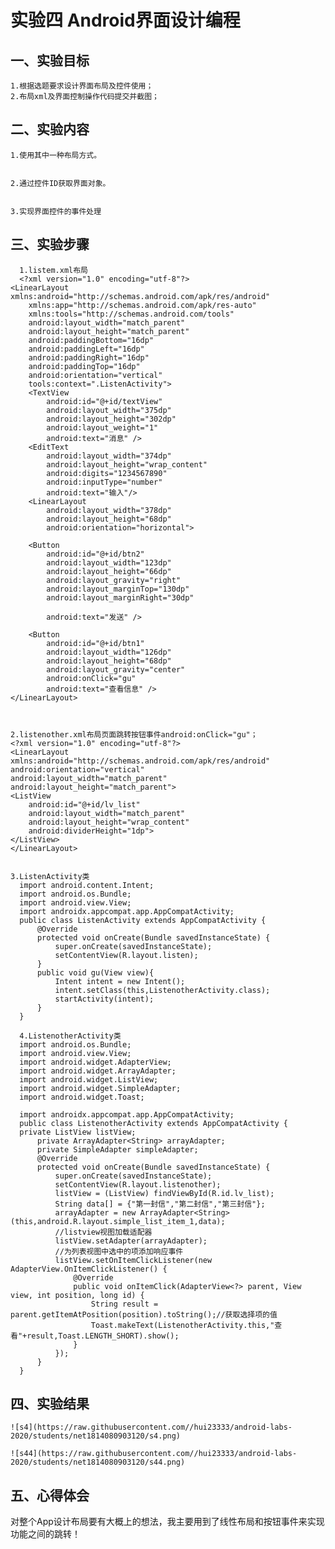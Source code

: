 # 实验四 Android界面设计编程

  ## 一、实验目标

    1.根据选题要求设计界面布局及控件使用；
    2.布局xml及界面控制操作代码提交并截图；
  
  ## 二、实验内容
  
    1.使用其中一种布局方式。


    2.通过控件ID获取界面对象。


    3.实现界面控件的事件处理
  
  ## 三、实验步骤


      1.listem.xml布局
      <?xml version="1.0" encoding="utf-8"?>
    <LinearLayout xmlns:android="http://schemas.android.com/apk/res/android"
        xmlns:app="http://schemas.android.com/apk/res-auto"
        xmlns:tools="http://schemas.android.com/tools"
        android:layout_width="match_parent"
        android:layout_height="match_parent"
        android:paddingBottom="16dp"
        android:paddingLeft="16dp"
        android:paddingRight="16dp"
        android:paddingTop="16dp"
        android:orientation="vertical"
        tools:context=".ListenActivity">
        <TextView
            android:id="@+id/textView"
            android:layout_width="375dp"
            android:layout_height="302dp"
            android:layout_weight="1"
            android:text="消息" />
        <EditText
            android:layout_width="374dp"
            android:layout_height="wrap_content"
            android:digits="1234567890"
            android:inputType="number"
            android:text="输入"/>
        <LinearLayout
            android:layout_width="378dp"
            android:layout_height="68dp"
            android:orientation="horizontal">

        <Button
            android:id="@+id/btn2"
            android:layout_width="123dp"
            android:layout_height="66dp"
            android:layout_gravity="right"
            android:layout_marginTop="130dp"
            android:layout_marginRight="30dp"

            android:text="发送" />

        <Button
            android:id="@+id/btn1"
            android:layout_width="126dp"
            android:layout_height="68dp"
            android:layout_gravity="center"
            android:onClick="gu"
            android:text="查看信息" />
    </LinearLayout>
    
    
    
    2.listenother.xml布局页面跳转按钮事件android:onClick="gu"；
    <?xml version="1.0" encoding="utf-8"?>
    <LinearLayout xmlns:android="http://schemas.android.com/apk/res/android"
    android:orientation="vertical"
    android:layout_width="match_parent"
    android:layout_height="match_parent">
    <ListView
        android:id="@+id/lv_list"
        android:layout_width="match_parent"
        android:layout_height="wrap_content"
        android:dividerHeight="1dp">
    </ListView>
    </LinearLayout>

    
    3.ListenActivity类
      import android.content.Intent;
      import android.os.Bundle;
      import android.view.View;
      import androidx.appcompat.app.AppCompatActivity;
      public class ListenActivity extends AppCompatActivity {
          @Override
          protected void onCreate(Bundle savedInstanceState) {
              super.onCreate(savedInstanceState);
              setContentView(R.layout.listen);
          }
          public void gu(View view){
              Intent intent = new Intent();
              intent.setClass(this,ListenotherActivity.class);
              startActivity(intent);
          }
      }
       
      4.ListenotherActivity类
      import android.os.Bundle;
      import android.view.View;
      import android.widget.AdapterView;
      import android.widget.ArrayAdapter;
      import android.widget.ListView;
      import android.widget.SimpleAdapter;
      import android.widget.Toast;

      import androidx.appcompat.app.AppCompatActivity;
      public class ListenotherActivity extends AppCompatActivity {
      private ListView listView;
          private ArrayAdapter<String> arrayAdapter;
          private SimpleAdapter simpleAdapter;
          @Override
          protected void onCreate(Bundle savedInstanceState) {
              super.onCreate(savedInstanceState);
              setContentView(R.layout.listenother);
              listView = (ListView) findViewById(R.id.lv_list);
              String data[] = {"第一封信","第二封信","第三封信"};
              arrayAdapter = new ArrayAdapter<String>(this,android.R.layout.simple_list_item_1,data);
              //listview视图加载适配器
              listView.setAdapter(arrayAdapter);
              //为列表视图中选中的项添加响应事件
              listView.setOnItemClickListener(new AdapterView.OnItemClickListener() {
                  @Override
                  public void onItemClick(AdapterView<?> parent, View view, int position, long id) {
                      String result = parent.getItemAtPosition(position).toString();//获取选择项的值
                      Toast.makeText(ListenotherActivity.this,"查看"+result,Toast.LENGTH_SHORT).show();
                  }
              });
          }
      }

  ## 四、实验结果
  
  
    ![s4](https://raw.githubusercontent.com//hui23333/android-labs-2020/students/net1814080903120/s4.png)
    
    ![s44](https://raw.githubusercontent.com//hui23333/android-labs-2020/students/net1814080903120/s44.png)
    
  ## 五、心得体会
  
  对整个App设计布局要有大概上的想法，我主要用到了线性布局和按钮事件来实现功能之间的跳转！
  
  
  
